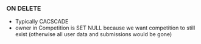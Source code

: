 
### ON DELETE

* Typically CACSCADE
* owner in Competition is SET NULL because we want competition to still exist (otherwise all user data and submissions would be gone)